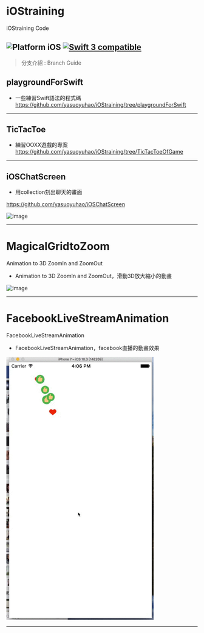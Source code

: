# iOStraining
iOStraining Code

<img src="https://img.shields.io/badge/platform-iOS-blue.svg?style=flat" alt="Platform iOS" /> <a href="https://developer.apple.com/swift"><img src="https://img.shields.io/badge/swift3-compatible-4BC51D.svg?style=flat" alt="Swift 3 compatible" /></a>
---


> 分支介紹 : Branch Guide

## playgroundForSwift
* 一些練習Swift語法的程式碼
https://github.com/yasuoyuhao/iOStraining/tree/playgroundForSwift

---

## TicTacToe
* 練習OOXX遊戲的專案
https://github.com/yasuoyuhao/iOStraining/tree/TicTacToeOfGame

---

## iOSChatScreen
* 用collection刻出聊天的畫面

https://github.com/yasuoyuhao/iOSChatScreen

![image](https://github.com/yasuoyuhao/iOSChatScreen/blob/master/_Airplayer_2017-4-7-13-9-14_552x980_.gif?raw=true)

---

# MagicalGridtoZoom
Animation to 3D ZoomIn and ZoomOut
- Animation to 3D ZoomIn and ZoomOut，滑動3D放大縮小的動畫

![image](https://github.com/yasuoyuhao/MagicalGridtoZoom/blob/master/ZoomAnimate.gif?raw=true)

---

# FacebookLiveStreamAnimation
FacebookLiveStreamAnimation

- FacebookLiveStreamAnimation，facebook直播的動畫效果

![image](https://github.com/yasuoyuhao/FacebookLiveStreamAnimation/blob/master/FB_.gif)

---

